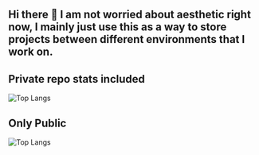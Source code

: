 ## Hi there 👋 I am not worried about aesthetic right now, I mainly just use this as a way to store projects between different environments that I work on.

## Private repo stats included
![Top Langs](https://github-readme-stats-git-master-samuel-hensons-projects.vercel.app/api/top-langs/?username=MoodyDreams999&langs_count=9)
## Only Public
![Top Langs](https://github-readme-stats.vercel.app/api/top-langs/?username=MoodyDreams999&langs_count=8)
<!--
**MoodyDreams999/MoodyDreams999** is a ✨ _special_ ✨ repository because its `README.md` (this file) appears on your GitHub profile.

Here are some ideas to get you started:

- 🔭 I’m currently working on ...
- 🌱 I’m currently learning ...
- 👯 I’m looking to collaborate on ...
- 🤔 I’m looking for help with ...
- 💬 Ask me about ...
- 📫 How to reach me: ...
- 😄 Pronouns: ...
- ⚡ Fun fact: ...
-->
